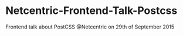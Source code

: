 # Netcentric-Frontend-Talk-Postcss
Frontend talk about PostCSS @Netcentric on 29th of September 2015
